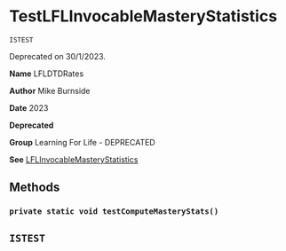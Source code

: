 # TestLFLInvocableMasteryStatistics

`ISTEST`

Deprecated on 30/1/2023.


**Name** LFLDTDRates


**Author** Mike Burnside


**Date** 2023


**Deprecated** 


**Group** Learning For Life - DEPRECATED


**See** [LFLInvocableMasteryStatistics](/Learning-For-Life---DEPRECATED/LFLInvocableMasteryStatistics.md)

## Methods
### `private static void testComputeMasteryStats()`

`ISTEST`
---
